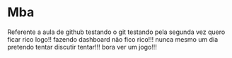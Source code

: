 # Mba
Referente a aula de github
testando o git
testando pela segunda vez
quero ficar rico logo!!
fazendo dashboard não fico rico!!!
nunca mesmo
um dia pretendo tentar discutir tentar!!!
bora ver um jogo!!!

